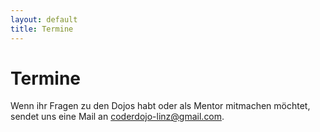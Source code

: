 ```yaml
---
layout: default
title: Termine
---
```


# Termine #

Wenn ihr Fragen zu den Dojos habt oder als Mentor mitmachen möchtet, sendet uns eine Mail an [coderdojo-linz@gmail.com](mailto:coderdojo-linz@gmail.com).